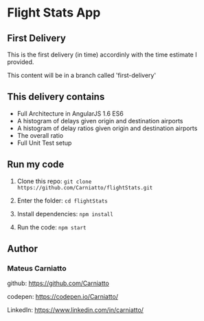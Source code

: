 # Flight Stats App

## First Delivery
This is the first delivery (in time) accordinly with the time estimate I provided.

This content will be in a branch called 'first-delivery'

## This delivery contains
- Full Architecture in AngularJS 1.6 ES6
- A histogram of delays given origin and destination airports
- A histogram of delay ratios given origin and destination airports
- The overall ratio
- Full Unit Test setup

## Run my code
1. Clone this repo: `git clone https://github.com/Carniatto/flightStats.git`

1. Enter the folder: `cd flightStats`

1. Install dependencies: `npm install`

1. Run the code: `npm start`

## Author
### **Mateus Carniatto**

github: https://github.com/Carniatto

codepen: https://codepen.io/Carniatto/

LinkedIn: https://www.linkedin.com/in/carniatto/
